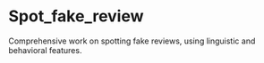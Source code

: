 # Spot_fake_review
Comprehensive work on spotting fake reviews, using linguistic and behavioral features.
